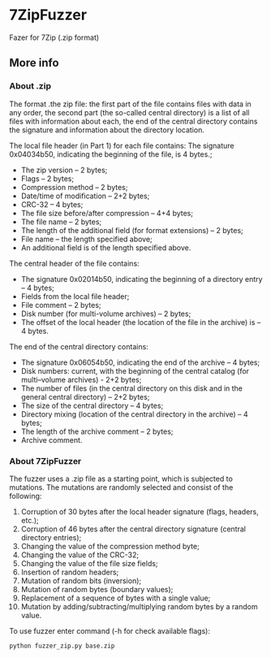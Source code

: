 # 7ZipFuzzer
Fazer for 7Zip (.zip format)

## More info
### About .zip
The format .the zip file: the first part of the file contains files with data in any order, the second part (the so-called central directory) is a list of all files with information about each, the end of the central directory contains the signature and information about the directory location.

The local file header (in Part 1) for each file contains:
 The signature 0x04034b50, indicating the beginning of the file, is 4 bytes.;
- The zip version – 2 bytes; 
- Flags – 2 bytes;
- Compression method – 2 bytes;
- Date/time of modification – 2+2 bytes;
- CRC-32 – 4 bytes;
- The file size before/after compression – 4+4 bytes;
- The file name – 2 bytes;
- The length of the additional field (for format extensions) – 2 bytes;
- File name – the length specified above;
- An additional field is of the length specified above.

The central header of the file contains:
- The signature 0x02014b50, indicating the beginning of a directory entry – 4 bytes;
- Fields from the local file header;
- File comment – 2 bytes;
- Disk number (for multi-volume archives) – 2 bytes;
- The offset of the local header (the location of the file in the archive) is – 4 bytes.

The end of the central directory contains:
- The signature 0x06054b50, indicating the end of the archive – 4 bytes;
- Disk numbers: current, with the beginning of the central catalog (for multi–volume archives) - 2+2 bytes;
- The number of files (in the central directory on this disk and in the general central directory) – 2+2 bytes;
- The size of the central directory – 4 bytes;
- Directory mixing (location of the central directory in the archive) – 4 bytes;
- The length of the archive comment – 2 bytes;
- Archive comment.

### About 7ZipFuzzer
The fuzzer uses a .zip file as a starting point, which is subjected to mutations. The mutations are randomly selected and consist of the following:
1. Corruption of 30 bytes after the local header signature (flags, headers, etc.);
2. Corruption of 46 bytes after the central directory signature (central directory entries);
3. Changing the value of the compression method byte;
4. Changing the value of the CRC-32;
5. Changing the value of the file size fields;
6. Insertion of random headers;
7. Mutation of random bits (inversion);
8. Mutation of random bytes (boundary values);
9. Replacement of a sequence of bytes with a single value;
10. Mutation by adding/subtracting/multiplying random bytes by a random value.

To use fuzzer enter command (-h for check available flags):

```
python fuzzer_zip.py base.zip
```
